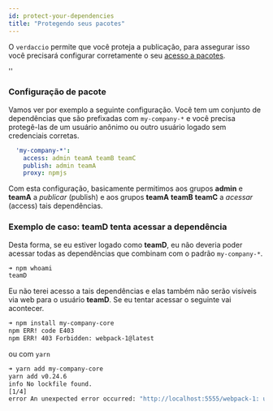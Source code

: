 ```yaml
---
id: protect-your-dependencies
title: "Protegendo seus pacotes"
---
```


O `verdaccio` permite que você proteja a publicação, para assegurar isso você precisará configurar corretamente o seu [acesso a pacotes](packages).

<div id="codefund">''</div>

### Configuração de pacote

Vamos ver por exemplo a seguinte configuração. Você tem um conjunto de dependências que são prefixadas com `my-company-*` e você precisa protegê-las de um usuário anônimo ou outro usuário logado sem credenciais corretas.

```yaml
  'my-company-*':
    access: admin teamA teamB teamC
    publish: admin teamA
    proxy: npmjs
```

Com esta configuração, basicamente permitimos aos grupos **admin** e **teamA** a *publicar* (publish) e aos grupos **teamA** **teamB** **teamC** a *acessar* (access) tais dependências.

### Exemplo de caso: teamD tenta acessar a dependência

Desta forma, se eu estiver logado como **teamD**, eu não deveria poder acessar todas as dependências que combinam com o padrão `my-company-*`.

```bash
➜ npm whoami
teamD
```

Eu não terei acesso a tais dependências e elas também não serão visíveis via web para o usuário **teamD**. Se eu tentar acessar o seguinte vai acontecer.

```bash
➜ npm install my-company-core
npm ERR! code E403
npm ERR! 403 Forbidden: webpack-1@latest
```

ou com `yarn`

```bash
➜ yarn add my-company-core
yarn add v0.24.6
info No lockfile found.
[1/4] 
error An unexpected error occurred: "http://localhost:5555/webpack-1: usuários não registrados não têm permissão para acessar o pacote my-company-core".
```